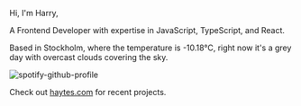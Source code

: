 Hi, I'm Harry,

A Frontend Developer with expertise in JavaScript, TypeScript, and React.

<!-- WEATHER_START -->
Based in Stockholm, where the temperature is -10.18°C, right now it's a grey day with overcast clouds covering the sky.
<!-- WEATHER_END -->

<p align="left">
  <a>
    <img src="https://spotify-github-profile.vercel.app/api/view?uid=bigbello&cover_image=true&theme=natemoo-re&show_offline=true&background_color=121212&interchange=false&bar_color=53b14f&bar_color_cover=false" alt="spotify-github-profile">
  </a>
</p>

Check out [haytes.com](http://hyates.com) for recent projects.




